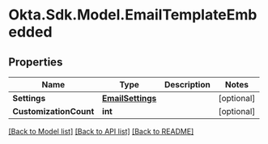 # Okta.Sdk.Model.EmailTemplateEmbedded

## Properties

Name | Type | Description | Notes
------------ | ------------- | ------------- | -------------
**Settings** | [**EmailSettings**](EmailSettings.md) |  | [optional] 
**CustomizationCount** | **int** |  | [optional] 

[[Back to Model list]](../README.md#documentation-for-models) [[Back to API list]](../README.md#documentation-for-api-endpoints) [[Back to README]](../README.md)

